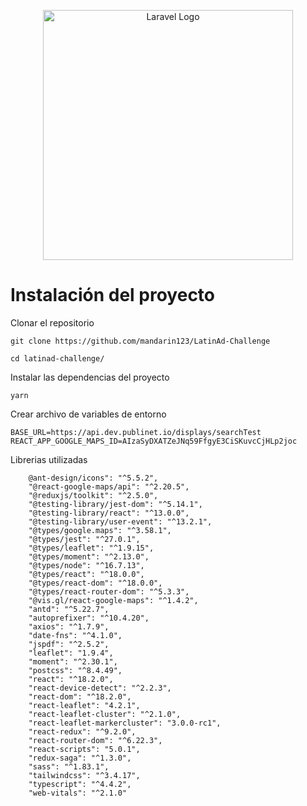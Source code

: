 <p align="center"><a href="https://laravel.com" target="_blank"><img src="https://latinad.com/static/media/latinad.c0f35902.svg" width="400" alt="Laravel Logo"></a></p>



# Instalación del proyecto

Clonar el repositorio

```
git clone https://github.com/mandarin123/LatinAd-Challenge

cd latinad-challenge/
```

Instalar las dependencias del proyecto

```
yarn
```

Crear archivo de variables de entorno

```
BASE_URL=https://api.dev.publinet.io/displays/searchTest
REACT_APP_GOOGLE_MAPS_ID=AIzaSyDXATZeJNq59FfgyE3CiSKuvcCjHLp2joc

```
Librerias utilizadas

```
    @ant-design/icons": "^5.5.2",
    "@react-google-maps/api": "^2.20.5",
    "@reduxjs/toolkit": "^2.5.0",
    "@testing-library/jest-dom": "^5.14.1",
    "@testing-library/react": "^13.0.0",
    "@testing-library/user-event": "^13.2.1",
    "@types/google.maps": "^3.58.1",
    "@types/jest": "^27.0.1",
    "@types/leaflet": "^1.9.15",
    "@types/moment": "^2.13.0",
    "@types/node": "^16.7.13",
    "@types/react": "^18.0.0",
    "@types/react-dom": "^18.0.0",
    "@types/react-router-dom": "^5.3.3",
    "@vis.gl/react-google-maps": "^1.4.2",
    "antd": "^5.22.7",
    "autoprefixer": "^10.4.20",
    "axios": "^1.7.9",
    "date-fns": "^4.1.0",
    "jspdf": "^2.5.2",
    "leaflet": "1.9.4",
    "moment": "^2.30.1",
    "postcss": "^8.4.49",
    "react": "^18.2.0",
    "react-device-detect": "^2.2.3",
    "react-dom": "^18.2.0",
    "react-leaflet": "4.2.1",
    "react-leaflet-cluster": "^2.1.0",
    "react-leaflet-markercluster": "3.0.0-rc1",
    "react-redux": "^9.2.0",
    "react-router-dom": "^6.22.3",
    "react-scripts": "5.0.1",
    "redux-saga": "^1.3.0",
    "sass": "^1.83.1",
    "tailwindcss": "^3.4.17",
    "typescript": "^4.4.2",
    "web-vitals": "^2.1.0"

```
